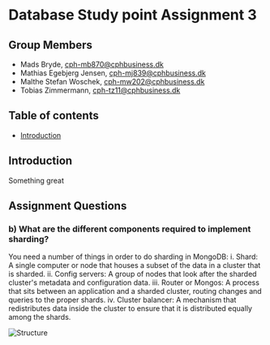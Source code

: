 # Database Study point Assignment 3

## Group Members

- Mads Bryde, cph-mb870@cphbusiness.dk
- Mathias Egebjerg Jensen, cph-mj839@cphbusiness.dk
- Malthe Stefan Woschek, cph-mw202@cphbusiness.dk
- Tobias Zimmermann, cph-tz11@cphbusiness.dk

## Table of contents

- [Introduction](#introduction)

## Introduction

Something great

## Assignment Questions

### b) What are the different components required to implement sharding?

You need a number of things in order to do sharding in MongoDB:
i.	Shard: A single computer or node that houses a subset of the data in a cluster that is sharded.
ii.	Config servers: A group of nodes that look after the sharded cluster's metadata and configuration data.
iii. Router or Mongos: A process that sits between an application and a sharded cluster, routing changes and queries to the proper shards.
iv.	Cluster balancer: A mechanism that redistributes data inside the cluster to ensure that it is distributed equally among the shards.
 
![Structure]([https://imgur.com/AfX86T8])
